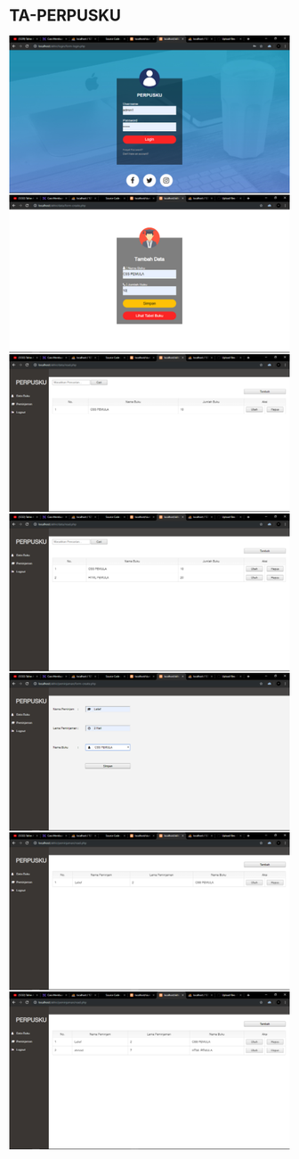# TA-PERPUSKU
![alt text](https://github.com/TheNuee/TA-PERPUSKU/blob/master/Screenshot%20(83).png)
![alt text](https://github.com/TheNuee/TA-PERPUSKU/blob/master/Screenshot%20(89).png)
![alt text](https://github.com/TheNuee/TA-PERPUSKU/blob/master/Screenshot%20(90).png)
![alt text](https://github.com/TheNuee/TA-PERPUSKU/blob/master/Screenshot%20(91).png)
![alt text](https://github.com/TheNuee/TA-PERPUSKU/blob/master/Screenshot%20(92).png)
![alt text](https://github.com/TheNuee/TA-PERPUSKU/blob/master/Screenshot%20(95).png)
![alt text](https://github.com/TheNuee/TA-PERPUSKU/blob/master/Screenshot%20(93).png)
